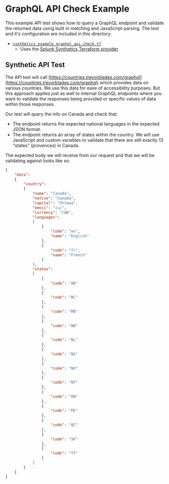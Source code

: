 # GraphQL API Check Example
This example API test shows how to query a GraphQL endpoint and validate the returned data using built in matching and JavaScript parsing. 
The test and it's configuration are included in this directory:
- [`synthetics_example_graphql_api_check.tf`](./synthetics_example_graphql_api_check.tf) 
    - Uses the [Splunk Synthetics Terraform provider](https://registry.terraform.io/providers/splunk/synthetics/latest/docs)

## Synthetic API Test
The API test will call [https://countries.trevorblades.com/graphql](https://countries.trevorblades.com/graphql) which provides data on various countries. We use this data for ease of accessibility purposes. But this approach applies just as well to internal GraphQL endpoints where you want to validate the responses being provided or specific values of data within those responses.

Our test will query the info on Canada and check that:
- The endpoint returns the expected national languages in the expected JSON format.
- The endpoint returns an array of states within the country. We will use JavaScript and custom variables to validate that there are still exactly 13 "states" (provences) in Canada.

The expected body we will receive from our request and that we will be validating against looks like so:
```JSON
{
    "data":
    {
        "country":
        {
            "name": "Canada",
            "native": "Canada",
            "capital": "Ottawa",
            "emoji": "🇨🇦",
            "currency": "CAD",
            "languages":
            [
                {
                    "code": "en",
                    "name": "English"
                },
                {
                    "code": "fr",
                    "name": "French"
                }
            ],
            "states":
            [
                {
                    "code": "AB"
                },
                {
                    "code": "BC"
                },
                {
                    "code": "MB"
                },
                {
                    "code": "NB"
                },
                {
                    "code": "NL"
                },
                {
                    "code": "NS"
                },
                {
                    "code": "NU"
                },
                {
                    "code": "NT"
                },
                {
                    "code": "ON"
                },
                {
                    "code": "PE"
                },
                {
                    "code": "QC"
                },
                {
                    "code": "SK"
                },
                {
                    "code": "YT"
                }
            ]
        }
    }
}
```
